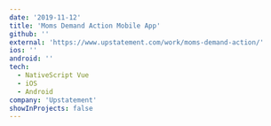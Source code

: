 ```yaml
---
date: '2019-11-12'
title: 'Moms Demand Action Mobile App'
github: ''
external: 'https://www.upstatement.com/work/moms-demand-action/'
ios: ''
android: ''
tech:
  - NativeScript Vue
  - iOS
  - Android
company: 'Upstatement'
showInProjects: false
---
```

